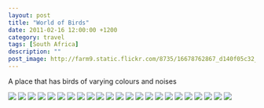 ```yaml
---
layout: post
title: "World of Birds"
date: 2011-02-16 12:00:00 +1200
category: travel
tags: [South Africa]
description: ""
post_image: http://farm9.static.flickr.com/8735/16678762867_d140f05c32_o.jpg
---
```

A place that has birds of varying colours and noises

[![](http://farm6.static.flickr.com/5344/9543744775_cf7a2dc4ce_c.jpg)](http://farm6.static.flickr.com/5344/9543744775_fb9d69c1d7_o.jpg)
[![](http://farm4.static.flickr.com/3736/9546536330_bb4ec67fb2_c.jpg)](http://farm4.static.flickr.com/3736/9546536330_e767b760f6_o.jpg)
[![](http://farm4.static.flickr.com/3702/9546536796_2da6d090d6_c.jpg)](http://farm4.static.flickr.com/3702/9546536796_2b511be709_o.jpg)
[![](http://farm4.static.flickr.com/3753/9543746705_9a1e70fc4a_c.jpg)](http://farm4.static.flickr.com/3753/9543746705_3167cc612c_o.jpg)
[![](http://farm4.static.flickr.com/3830/9543747329_f0473347a9_c.jpg)](http://farm4.static.flickr.com/3830/9543747329_2574edb3ba_o.jpg)
[![](http://farm3.static.flickr.com/2875/9543747855_37d874fb11_c.jpg)](http://farm3.static.flickr.com/2875/9543747855_792772cd14_o.jpg)
[![](http://farm4.static.flickr.com/3764/9543748365_361ba306c9_c.jpg)](http://farm4.static.flickr.com/3764/9543748365_d7571e5806_o.jpg)
[![](http://farm4.static.flickr.com/3678/9546539316_7a1c8a5bdf_c.jpg)](http://farm4.static.flickr.com/3678/9546539316_9d44b14da0_o.jpg)
[![](http://farm3.static.flickr.com/2844/9543749401_960dfd1b72_c.jpg)](http://farm3.static.flickr.com/2844/9543749401_aff77bd237_o.jpg)
[![](http://farm4.static.flickr.com/3712/9546540536_1fc2b8e131_c.jpg)](http://farm4.static.flickr.com/3712/9546540536_8aab9a249c_o.jpg)
[![](http://farm4.static.flickr.com/3684/9543750437_6402b7c808_c.jpg)](http://farm4.static.flickr.com/3684/9543750437_11dc28201e_o.jpg)
[![](http://farm4.static.flickr.com/3713/9543750887_135ed86ca3_c.jpg)](http://farm4.static.flickr.com/3713/9543750887_bd93251f97_o.jpg)
[![](http://farm3.static.flickr.com/2869/9543751321_65f65fa5da_c.jpg)](http://farm3.static.flickr.com/2869/9543751321_b6cb07abdc_o.jpg)
[![](http://farm6.static.flickr.com/5342/9546542374_edf5223ee2_c.jpg)](http://farm6.static.flickr.com/5342/9546542374_b71d26c561_o.jpg)
[![](http://farm3.static.flickr.com/2833/9543752439_ae39758359_c.jpg)](http://farm3.static.flickr.com/2833/9543752439_262af11586_o.jpg)
[![](http://farm4.static.flickr.com/3805/9543753231_9260d5947a_c.jpg)](http://farm4.static.flickr.com/3805/9543753231_9b575331e6_o.jpg)
[![](http://farm3.static.flickr.com/2825/9546544474_5bfa82e021_c.jpg)](http://farm3.static.flickr.com/2825/9546544474_59fe15d0ea_o.jpg)
[![](http://farm4.static.flickr.com/3805/9543754501_22d937ba75_c.jpg)](http://farm4.static.flickr.com/3805/9543754501_85297025ec_o.jpg)
[![](http://farm4.static.flickr.com/3733/9546545654_0ccedd34c2_c.jpg)](http://farm4.static.flickr.com/3733/9546545654_55058ef9b1_o.jpg)
[![](http://farm6.static.flickr.com/5350/9546546540_a91545fdb4_c.jpg)](http://farm6.static.flickr.com/5350/9546546540_e5bf24e9a9_o.jpg)
[![](http://farm6.static.flickr.com/5483/9543756591_44d5a9e485_c.jpg)](http://farm6.static.flickr.com/5483/9543756591_ee3003d0c6_o.jpg)
[![](http://farm6.static.flickr.com/5322/9543757215_fe8d113055_c.jpg)](http://farm6.static.flickr.com/5322/9543757215_dcff9305ca_o.jpg)
[![](http://farm8.static.flickr.com/7379/9543757909_6b2abcf976_c.jpg)](http://farm8.static.flickr.com/7379/9543757909_e30aa3b307_o.jpg)
